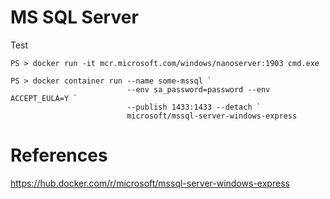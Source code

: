 # MS SQL Server


Test

```
PS > docker run -it mcr.microsoft.com/windows/nanoserver:1903 cmd.exe
```


```
PS > docker container run --name some-mssql `
                          --env sa_password=password --env ACCEPT_EULA=Y `
                          --publish 1433:1433 --detach `
                          microsoft/mssql-server-windows-express
```


# References

https://hub.docker.com/r/microsoft/mssql-server-windows-express

